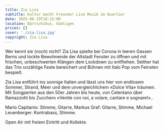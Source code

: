 ```yaml
---
title: Zia Lisa
subtitle: Kultur macht Freunde! Live Musik im Quartier
date: 2025-06-19T18:15:00
location: Bärtschihus, Gümligen
prices: []
cover: './zia-lisa.jpg'
copyright: Zia Lisa
---
```


Wer kennt sie (noch) nicht? Zia Lisa spielte bei Corona in leeren Gassen Berns und lockte Bewohnende der Altstadt Fenster zu öffnen und mit frischen, unbeschwerten Klängen dem Lockdown zu entfliehen. Seither hat das Trio unzählige Feste bereichert und Bühnen mit Italo Pop vom Feinsten bespielt.

Zia Lisa entführt ins sonnige Italien und lässt uns hier von endlosem Sommer, Strand, Meer und dem unvergleichlichem «Dolce Vita» träumen. Mit Songperlen aus den 50er Jahren bis heute, von Celentano über Ramazzotti bis Zucchero «Venite con noi, a volare, cantare e sognare!»..

Mario Capitanio: Stimme, Gitarre, Markus Graf: Gitarre, Stimme, Michael Leuenberger: Kontrabass, Stimme.

Open Air mit freiem Eintritt und Kollekte.
